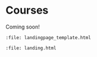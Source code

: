 # Courses

Coming soon!

```{raw} html
:file: landingpage_template.html
```

```{raw} html
:file: landing.html
```
